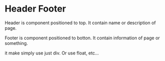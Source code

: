 Header Footer
===

Header is component positioned to top.
It contain name or description of page.

Footer is component positioned to botton.
It contain information of page or something.

it make simply use just div. Or use float, etc...